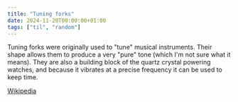 ```yaml
---
title: "Tuning forks"
date: 2024-11-20T00:00:00+01:00
tags: ["til", "random"]
---
```



Tuning forks were originally used to "tune" musical instruments. Their shape allows them to produce a very "pure" tone (which I'm not sure what it means).
They are also a building block of the quartz crystal powering watches, and because it vibrates at a precise frequency it can be used to keep time.

[Wikipedia][1]

[1]: https://en.wikipedia.org/wiki/Tuning_fork#Uses

